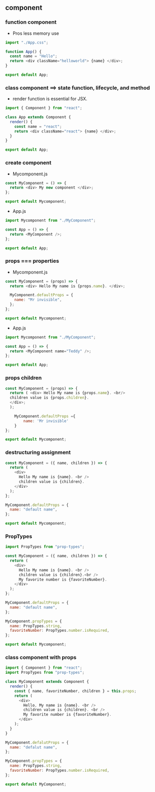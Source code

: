 ## component

### function component

- Pros
  less memory use

```js
import "./App.css";

function App() {
  const name = "Hello";
  return <div className="helloworld"> {name} </div>;
}

export default App;
```

### class component ==> state function, lifecycle, and method

- render function is essential for JSX.

```js
import { Component } from "react";

class App extends Component {
  render() {
    const name = "react";
    return <div className="react"> {name} </div>;
  }
}

export default App;
```

### create component

- Mycomponent.js

```js
const MyComponent = () => {
  return <div> My new component </div>;
};

export default Mycomponent;
```

- App.js

```js
import Mycomponent from "./MyComponent";

const App = () => {
  return <MyComponent />;
};

export default App;
```

### props === properties

- Mycomponent.js

```js
const MyComponent = (props) => {
  return <div> Hello My name is {props.name}. </div>;

  MyComponent.defaultProps = {
    name: "Mr invisible",
  };
};

export default Mycomponent;
```

- App.js

```js
import Mycomponent from "./MyComponent";

const App = () => {
  return <MyComponent name="Teddy" />;
};

export default App;
```

### props children

```js
const MyComponent = (props) => {
  return ( <div> Hello My name is {props.name}. <br/>
  children value is {props.children}.
  </div>;
  );

    MyComponent.defaultProps ={
        name: 'Mr invisible'
    }
};

export default Mycomponent;
```

### destructuring assignment

```js
const MyComponent = ({ name, children }) => {
  return (
    <div>
      Hello My name is {name}. <br />
      children value is {children}.
    </div>
  );
};

MyComponent.defaultProps = {
  name: "default name",
};

export default Mycomponent;
```

### PropTypes

```js
import PropTypes from "prop-types";

const MyComponent = ({ name, children }) => {
  return (
    <div>
      Hello My name is {name}. <br />
      children value is {children}.<br />
      My favorite number is {favoriteNumber}.
    </div>
  );
};

MyComponent.defaultProps = {
  name: "default name",
};

MyComponent.propTypes = {
  name: PropTypes.string,
  favoriteNumber: PropTypes.number.isRequired,
};

export default Mycomponent;
```

### class component with props

```js
import { Component } from "react";
import PropTypes from "prop-types";

class MyComponent extends Component {
  render() {
    const { name, favoriteNumber, children } = this.props;
    return (
      <div>
        Hello, My name is {name}. <br />
        children value is {children}. <br />
        My favorite number is {favoriteNumber}.
      </div>
    );
  }
}

MyComponent.defalutProps = {
  name: "defalut name",
};

MyComponent.propTypes = {
  name: PropTypes.string,
  favoriteNumber: PropTypes.number.isRequired,
};

export default MyComponent;
```
